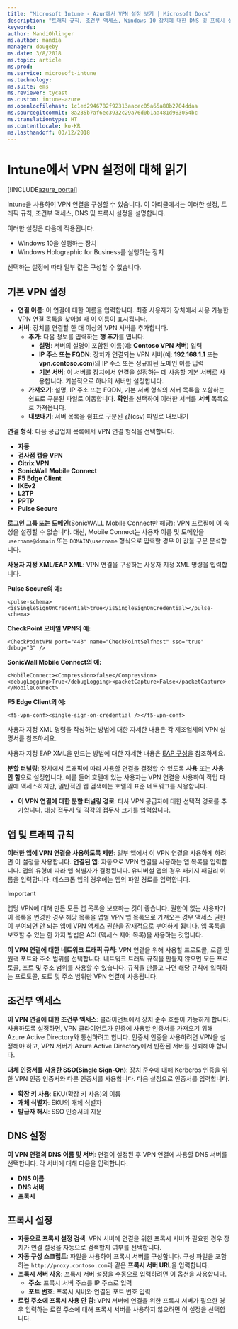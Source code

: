 ```yaml
---
title: "Microsoft Intune - Azur에서 VPN 설정 보기 | Microsoft Docs"
description: "트래픽 규칙, 조건부 액세스, Windows 10 장치에 대한 DNS 및 프록시 설정, Windows Holographic for Business 장치를 포함해 Microsoft Intune에서 사용할 수 있는 VPN 설정, 사용 목적 및 수행 작업에 대해 읽고 알아봅니다."
keywords: 
author: MandiOhlinger
ms.author: mandia
manager: dougeby
ms.date: 3/8/2018
ms.topic: article
ms.prod: 
ms.service: microsoft-intune
ms.technology: 
ms.suite: ems
ms.reviewer: tycast
ms.custom: intune-azure
ms.openlocfilehash: 1c1ed2946782f92313aacec05a65a80b2704ddaa
ms.sourcegitcommit: 8a235b7af6ec3932c29a76d0b1aa481d983054bc
ms.translationtype: HT
ms.contentlocale: ko-KR
ms.lasthandoff: 03/12/2018
---
```

# <a name="read-about-the-vpn-settings-in-intune"></a>Intune에서 VPN 설정에 대해 읽기

[!INCLUDE[azure_portal](./includes/azure_portal.md)]

Intune을 사용하여 VPN 연결을 구성할 수 있습니다. 이 아티클에서는 이러한 설정, 트래픽 규칙, 조건부 액세스, DNS 및 프록시 설정을 설명합니다.

이러한 설정은 다음에 적용됩니다.

- Windows 10을 실행하는 장치
- Windows Holographic for Business를 실행하는 장치

선택하는 설정에 따라 일부 값은 구성할 수 없습니다.

## <a name="base-vpn-settings"></a>기본 VPN 설정

- **연결 이름**: 이 연결에 대한 이름을 입력합니다. 최종 사용자가 장치에서 사용 가능한 VPN 연결 목록을 찾아볼 때 이 이름이 표시됩니다.
- **서버**: 장치를 연결할 한 대 이상의 VPN 서버를 추가합니다.
  - **추가**: 다음 정보를 입력하는 **행 추가**를 엽니다.
    - **설명**: 서버의 설명이 포함된 이름(예: **Contoso VPN 서버**) 입력
    - **IP 주소 또는 FQDN**: 장치가 연결되는 VPN 서버(예: **192.168.1.1** 또는 **vpn.contoso.com**)의 IP 주소 또는 정규화된 도메인 이름 입력
    - **기본 서버**: 이 서버를 장치에서 연결을 설정하는 데 사용할 기본 서버로 사용합니다. 기본적으로 하나의 서버만 설정합니다.
  - **가져오기**: 설명, IP 주소 또는 FQDN, 기본 서버 형식의 서버 목록을 포함하는 쉼표로 구분된 파일로 이동합니다. **확인**을 선택하여 이러한 서버를 **서버** 목록으로 가져옵니다.
  - **내보내기**: 서버 목록을 쉼표로 구분된 값(csv) 파일로 내보내기

**연결 형식**: 다음 공급업체 목록에서 VPN 연결 형식을 선택합니다.

- **자동**
- **검사점 캡슐 VPN**
- **Citrix VPN**
- **SonicWall Mobile Connect**
- **F5 Edge Client**
- **IKEv2**
- **L2TP**
- **PPTP**
- **Pulse Secure**

**로그인 그룹 또는 도메인**(SonicWALL Mobile Connect만 해당): VPN 프로필에 이 속성을 설정할 수 없습니다. 대신, Mobile Connect는 사용자 이름 및 도메인을 `username@domain` 또는 `DOMAIN\username` 형식으로 입력할 경우 이 값을 구문 분석합니다.

**사용자 지정 XML**/**EAP XML**: VPN 연결을 구성하는 사용자 지정 XML 명령을 입력합니다.

**Pulse Secure의 예:**

```
<pulse-schema><isSingleSignOnCredential>true</isSingleSignOnCredential></pulse-schema>
```

**CheckPoint 모바일 VPN의 예:**

```
<CheckPointVPN port="443" name="CheckPointSelfhost" sso="true" debug="3" />
```

**SonicWall Mobile Connect의 예:**

```
<MobileConnect><Compression>false</Compression><debugLogging>True</debugLogging><packetCapture>False</packetCapture></MobileConnect>
```

**F5 Edge Client의 예:**

```
<f5-vpn-conf><single-sign-on-credential /></f5-vpn-conf>
```

사용자 지정 XML 명령을 작성하는 방법에 대한 자세한 내용은 각 제조업체의 VPN 설명서를 참조하세요.

사용자 지정 EAP XML을 만드는 방법에 대한 자세한 내용은 [EAP 구성](https://docs.microsoft.com/windows/client-management/mdm/eap-configuration)을 참조하세요.

**분할 터널링**: 장치에서 트래픽에 따라 사용할 연결을 결정할 수 있도록 **사용** 또는 **사용 안 함**으로 설정합니다. 예를 들어 호텔에 있는 사용자는 VPN 연결을 사용하여 작업 파일에 액세스하지만, 일반적인 웹 검색에는 호텔의 표준 네트워크를 사용합니다.
- **이 VPN 연결에 대한 분할 터널링 경로**: 타사 VPN 공급자에 대한 선택적 경로를 추가합니다. 대상 접두사 및 각각의 접두사 크기를 입력합니다.

## <a name="apps-and-traffic-rules"></a>앱 및 트래픽 규칙

**이러한 앱에 VPN 연결을 사용하도록 제한**: 일부 앱에서 이 VPN 연결을 사용하게 하려면 이 설정을 사용합니다.
**연결된 앱**: 자동으로 VPN 연결을 사용하는 앱 목록을 입력합니다. 앱의 유형에 따라 앱 식별자가 결정됩니다. 유니버설 앱의 경우 패키지 패밀리 이름을 입력합니다. 데스크톱 앱의 경우에는 앱의 파일 경로를 입력합니다.

>[!IMPORTANT]
>앱당 VPN에 대해 만든 모든 앱 목록을 보호하는 것이 좋습니다. 권한이 없는 사용자가 이 목록을 변경한 경우 해당 목록을 앱별 VPN 앱 목록으로 가져오는 경우 액세스 권한이 부여되면 안 되는 앱에 VPN 액세스 권한을 잠재적으로 부여하게 됩니다. 앱 목록을 보호할 수 있는 한 가지 방법은 ACL(액세스 제어 목록)을 사용하는 것입니다.

**이 VPN 연결에 대한 네트워크 트래픽 규칙**: VPN 연결을 위해 사용할 프로토콜, 로컬 및 원격 포트와 주소 범위를 선택합니다. 네트워크 트래픽 규칙을 만들지 않으면 모든 프로토콜, 포트 및 주소 범위를 사용할 수 있습니다. 규칙을 만들고 나면 해당 규칙에 입력하는 프로토콜, 포트 및 주소 범위만 VPN 연결에 사용됩니다.

## <a name="conditional-access"></a>조건부 액세스

**이 VPN 연결에 대한 조건부 액세스**: 클라이언트에서 장치 준수 흐름이 가능하게 합니다. 사용하도록 설정하면, VPN 클라이언트가 인증에 사용할 인증서를 가져오기 위해 Azure Active Directory와 통신하려고 합니다. 인증서 인증을 사용하려면 VPN을 설정해야 하고, VPN 서버가 Azure Active Directory에서 반환된 서버를 신뢰해야 합니다.

**대체 인증서를 사용한 SSO(Single Sign-On)**: 장치 준수에 대해 Kerberos 인증을 위한 VPN 인증 인증서와 다른 인증서를 사용합니다. 다음 설정으로 인증서를 입력합니다.

- **확장 키 사용**: EKU(확장 키 사용)의 이름
- **개체 식별자**: EKU의 개체 식별자
- **발급자 해시**: SSO 인증서의 지문

## <a name="dns-settings"></a>DNS 설정

**이 VPN 연결의 DNS 이름 및 서버**: 연결이 설정된 후 VPN 연결에 사용할 DNS 서버를 선택합니다.
각 서버에 대해 다음을 입력합니다.
- **DNS 이름**
- **DNS 서버**
- **프록시**

## <a name="proxy-settings"></a>프록시 설정

- **자동으로 프록시 설정 검색**: VPN 서버에 연결을 위한 프록시 서버가 필요한 경우 장치가 연결 설정을 자동으로 검색할지 여부를 선택합니다.
- **자동 구성 스크립트**: 파일을 사용하여 프록시 서버를 구성합니다. 구성 파일을 포함하는 `http://proxy.contoso.com`과 같은 **프록시 서버 URL**을 입력합니다.
- **프록시 서버 사용**: 프록시 서버 설정을 수동으로 입력하려면 이 옵션을 사용합니다.
  - **주소**: 프록시 서버 주소를 IP 주소로 입력
  - **포트 번호**: 프록시 서버와 연결된 포트 번호 입력
- **로컬 주소에 프록시 사용 안 함**: VPN 서버에 연결을 위한 프록시 서버가 필요한 경우 입력하는 로컬 주소에 대해 프록시 서버를 사용하지 않으려면 이 설정을 선택합니다.

